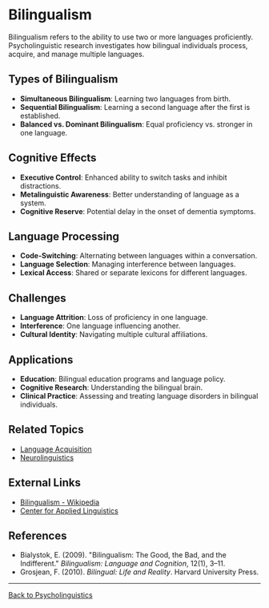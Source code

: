 # Bilingualism

Bilingualism refers to the ability to use two or more languages proficiently. Psycholinguistic research investigates how bilingual individuals process, acquire, and manage multiple languages.

## Types of Bilingualism

- **Simultaneous Bilingualism**: Learning two languages from birth.
- **Sequential Bilingualism**: Learning a second language after the first is established.
- **Balanced vs. Dominant Bilingualism**: Equal proficiency vs. stronger in one language.

## Cognitive Effects

- **Executive Control**: Enhanced ability to switch tasks and inhibit distractions.
- **Metalinguistic Awareness**: Better understanding of language as a system.
- **Cognitive Reserve**: Potential delay in the onset of dementia symptoms.

## Language Processing

- **Code-Switching**: Alternating between languages within a conversation.
- **Language Selection**: Managing interference between languages.
- **Lexical Access**: Shared or separate lexicons for different languages.

## Challenges

- **Language Attrition**: Loss of proficiency in one language.
- **Interference**: One language influencing another.
- **Cultural Identity**: Navigating multiple cultural affiliations.

## Applications

- **Education**: Bilingual education programs and language policy.
- **Cognitive Research**: Understanding the bilingual brain.
- **Clinical Practice**: Assessing and treating language disorders in bilingual individuals.

## Related Topics

- [Language Acquisition](Language-Acquisition.md)
- [Neurolinguistics](Advanced/Neurolinguistics.md)

## External Links

- [Bilingualism - Wikipedia](https://en.wikipedia.org/wiki/Bilingualism)
- [Center for Applied Linguistics](https://www.cal.org/)

## References

- Bialystok, E. (2009). "Bilingualism: The Good, the Bad, and the Indifferent." *Bilingualism: Language and Cognition*, 12(1), 3–11.
- Grosjean, F. (2010). *Bilingual: Life and Reality*. Harvard University Press.

---

[Back to Psycholinguistics](README.md)
